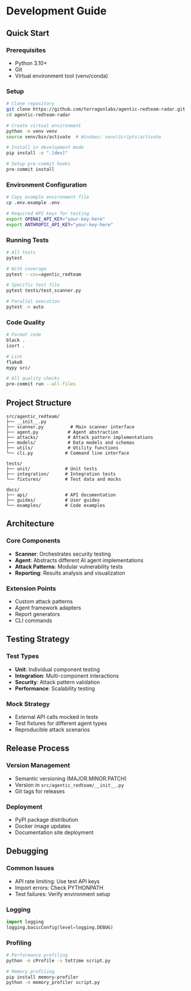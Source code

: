 # Development Guide

## Quick Start

### Prerequisites
- Python 3.10+
- Git
- Virtual environment tool (venv/conda)

### Setup
```bash
# Clone repository
git clone https://github.com/terragonlabs/agentic-redteam-radar.git
cd agentic-redteam-radar

# Create virtual environment
python -m venv venv
source venv/bin/activate  # Windows: venv\Scripts\activate

# Install in development mode
pip install -e ".[dev]"

# Setup pre-commit hooks
pre-commit install
```

### Environment Configuration
```bash
# Copy example environment file
cp .env.example .env

# Required API keys for testing
export OPENAI_API_KEY="your-key-here"
export ANTHROPIC_API_KEY="your-key-here"
```

### Running Tests
```bash
# All tests
pytest

# With coverage
pytest --cov=agentic_redteam

# Specific test file
pytest tests/test_scanner.py

# Parallel execution
pytest -n auto
```

### Code Quality
```bash
# Format code
black .
isort .

# Lint
flake8
mypy src/

# All quality checks
pre-commit run --all-files
```

## Project Structure

```
src/agentic_redteam/
├── __init__.py
├── scanner.py          # Main scanner interface
├── agent.py           # Agent abstraction
├── attacks/           # Attack pattern implementations
├── models/            # Data models and schemas
├── utils/             # Utility functions
└── cli.py            # Command line interface

tests/
├── unit/             # Unit tests
├── integration/      # Integration tests
└── fixtures/         # Test data and mocks

docs/
├── api/              # API documentation
├── guides/           # User guides
└── examples/         # Code examples
```

## Architecture

### Core Components
- **Scanner**: Orchestrates security testing
- **Agent**: Abstracts different AI agent implementations
- **Attack Patterns**: Modular vulnerability tests
- **Reporting**: Results analysis and visualization

### Extension Points
- Custom attack patterns
- Agent framework adapters
- Report generators
- CLI commands

## Testing Strategy

### Test Types
- **Unit**: Individual component testing
- **Integration**: Multi-component interactions
- **Security**: Attack pattern validation
- **Performance**: Scalability testing

### Mock Strategy
- External API calls mocked in tests
- Test fixtures for different agent types
- Reproducible attack scenarios

## Release Process

### Version Management
- Semantic versioning (MAJOR.MINOR.PATCH)
- Version in `src/agentic_redteam/__init__.py`
- Git tags for releases

### Deployment
- PyPI package distribution
- Docker image updates
- Documentation site deployment

## Debugging

### Common Issues
- API rate limiting: Use test API keys
- Import errors: Check PYTHONPATH
- Test failures: Verify environment setup

### Logging
```python
import logging
logging.basicConfig(level=logging.DEBUG)
```

### Profiling
```bash
# Performance profiling
python -m cProfile -s tottime script.py

# Memory profiling
pip install memory-profiler
python -m memory_profiler script.py
```